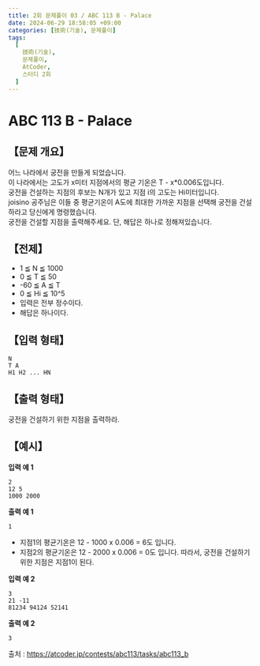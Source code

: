 ```yaml
---
title: 2회 문제풀이 03 / ABC 113 B - Palace
date: 2024-06-29 18:58:05 +09:00
categories: [技術(기술), 문제풀이]
tags:
  [
    技術(기술),
    문제풀이,
    AtCoder,
    스터디 2회
  ]
---
```

# ABC 113 B - Palace
## 【문제 개요】
어느 나라에서 궁전을 만들게 되었습니다.<br>
이 나라에서는 고도가 x미터 지점에서의 평균 기온은 T - x*0.006도입니다.<br>
궁전을 건설하는 지점의 후보는 N개가 있고 지점 i의 고도는 Hi미터입니다.<br>
joisino 공주님은 이들 중 평균기온이 A도에 최대한 가까운 지점을 선택해 궁전을 건설하라고 당신에게 명령했습니다.<br>
궁전을 건설할 지점을 출력해주세요. 단, 해답은 하나로 정해져있습니다.


## 【전제】
- 1 ≦ N ≦ 1000
- 0 ≦ T ≦ 50
- -60 ≦ A ≦ T
- 0 ≦ Hi ≦ 10^5
- 입력은 전부 정수이다.
- 해답은 하나이다.

## 【입력 형태】
```
N
T A
H1 H2 ... HN
```

## 【출력 형태】
궁전을 건설하기 위한 지점을 출력하라.

## 【예시】

**입력 예 1**

```
2
12 5
1000 2000
```

**출력 예 1**

```
1
```
- 지점1의 평균기온은 12 - 1000 x 0.006 = 6도 입니다.
- 지점2의 평균기온은 12 - 2000 x 0.006 = 0도 입니다.
따라서, 궁전을 건설하기 위한 지점은 지점1이 된다.

**입력 예 2**

```
3
21 -11
81234 94124 52141
```

**출력 예 2**

```
3
```

출처 : <a href="https://atcoder.jp/contests/abc113/tasks/abc113_b">https://atcoder.jp/contests/abc113/tasks/abc113_b</a> 